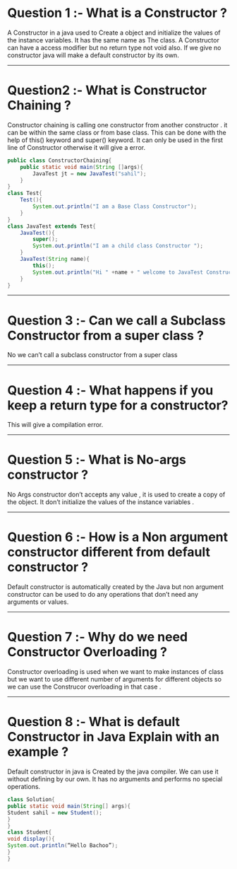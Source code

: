 # Question 1 :- What is a  Constructor ?
A Constructor in a java used to Create a object and initialize the values of the instance variables. It has the same name as The class. A Constructor can have a access modifier but no return type not void also. If we give no constructor java will make a  default constructor by its own.

___
# Question2 :- What is Constructor Chaining ?
Constructor chaining is calling one  constructor from another constructor . it can be within the same class or from base class. 
This can be done with the help of this() keyword and super() keyword.
It can only be used in the first line of Constructor otherwise it will give a error.

```java
public class ConstructorChaining{
    public static void main(String []args){
        JavaTest jt = new JavaTest("sahil");
    }
}
class Test{
    Test(){
        System.out.println("I am a Base Class Constructor");
    }
}
class JavaTest extends Test{
    JavaTest(){
        super();
        System.out.println("I am a child class Constructor ");
    }
    JavaTest(String name){
        this();
        System.out.println("Hi " +name + " welcome to JavaTest Constructor");
    }
}
```
___
# Question 3 :- Can we call a Subclass Constructor from a super class ?
No we can’t call a subclass constructor from a super class
___
# Question 4 :- What happens if you keep a return type for a constructor?
 This will give a compilation error.

___
# Question 5 :- What is No-args constructor ?
No Args constructor don’t accepts any value , it is used to create a copy of the object. It don’t initialize the values of the instance variables .

___
# Question 6  :- How is a Non argument constructor different from default constructor ?
Default constructor is automatically created by the Java but non argument constructor can be used to do any operations that don’t need any arguments or values.

___
# Question 7 :- Why do we need Constructor Overloading ?
Constructor overloading is used when we want to make instances of class but we want to use different number of arguments for different objects so we can use the Construcor overloading in that case .

___
# Question 8 :- What is default Constructor in Java Explain with an example ?
Default constructor in java is Created by the java compiler. We can use it without defining by our own. It has no arguments and performs no special operations.

```java
class Solution{
public static void main(String[] args){
Student sahil = new Student();
}
}
class Student{
void display(){
System.out.println(“Hello Bachoo”);
}
}

```